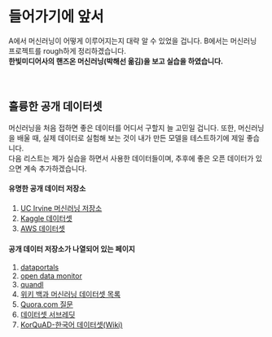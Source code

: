 # 들어가기에 앞서

 A에서 머신러닝이 어떻게 이루어지는지 대략 알 수 있었을 겁니다. B에서는 머신러닝 프로젝트를 rough하게 정리하겠습니다.<br/>
 **한빛미디어사의 핸즈온 머신러닝(박해선 옮김)을 보고 실습을 하였습니다.**
 <br/><br/><br/>
 
 ## 훌륭한 공개 데이터셋
 머신러닝을 처음 접하면 좋은 데이터를 어디서 구할지 늘 고민일 겁니다. 또한, 머신러닝을 배울 때, 실제 데이터로 실험해 보는 것이 내가 만든 모델을 테스트하기에 제일 좋습니다.<br/>
 다음 리스트는 제가 실습을 하면서 사용한 데이터들이며, 추후에 좋은 오픈 데이터가 있으면 계속 추가하겠습니다.
 #### 유명한 공개 데이터 저장소
 1. [UC Irvine 머신러닝 저장소](http://archive.ics.uci.edu/ml)
 2. [Kaggle 데이터셋](http://www.kaggle.com/datasets)
 3. [AWS 데이터셋](http://aws.amazon.com/ko/datasets)
 #### 공개 데이터 저장소가 나열되어 있는 페이지
 1. [dataportals](http://dataportals.org)
 2. [open data monitor](http://opendatamonitor.eu)
 3. [quandl](http://quandl.com)
 4. [위키 백과 머신러닝 데이터셋 목록](https://goo.gl/SKHN2k)
 5. [Quora.com 질문](http://goo.gl/zDR78y)
 6. [데이터셋 서브레딧](http://www.reddit.com/r/datasets)
 7. [KorQuAD-한국어 데이터셋(Wiki)](https://korquad.github.io)
